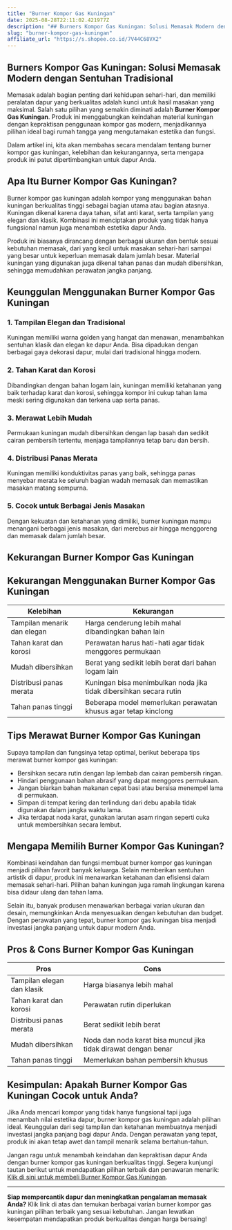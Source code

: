```yaml
---
title: "Burner Kompor Gas Kuningan"
date: 2025-08-28T22:11:02.421977Z
description: "## Burners Kompor Gas Kuningan: Solusi Memasak Modern dengan Sentuhan Tradisional..."
slug: "burner-kompor-gas-kuningan"
affiliate_url: "https://s.shopee.co.id/7V44C68VX2"
---
```

## Burners Kompor Gas Kuningan: Solusi Memasak Modern dengan Sentuhan Tradisional

Memasak adalah bagian penting dari kehidupan sehari-hari, dan memiliki peralatan dapur yang berkualitas adalah kunci untuk hasil masakan yang maksimal. Salah satu pilihan yang semakin diminati adalah **Burner Kompor Gas Kuningan**. Produk ini menggabungkan keindahan material kuningan dengan kepraktisan penggunaan kompor gas modern, menjadikannya pilihan ideal bagi rumah tangga yang mengutamakan estetika dan fungsi.

Dalam artikel ini, kita akan membahas secara mendalam tentang burner kompor gas kuningan, kelebihan dan kekurangannya, serta mengapa produk ini patut dipertimbangkan untuk dapur Anda.

## Apa Itu Burner Kompor Gas Kuningan?

Burner kompor gas kuningan adalah kompor yang menggunakan bahan kuningan berkualitas tinggi sebagai bagian utama atau bagian atasnya. Kuningan dikenal karena daya tahan, sifat anti karat, serta tampilan yang elegan dan klasik. Kombinasi ini menciptakan produk yang tidak hanya fungsional namun juga menambah estetika dapur Anda.

Produk ini biasanya dirancang dengan berbagai ukuran dan bentuk sesuai kebutuhan memasak, dari yang kecil untuk masakan sehari-hari sampai yang besar untuk keperluan memasak dalam jumlah besar. Material kuningan yang digunakan juga dikenal tahan panas dan mudah dibersihkan, sehingga memudahkan perawatan jangka panjang.

## Keunggulan Menggunakan Burner Kompor Gas Kuningan

### 1. Tampilan Elegan dan Tradisional

Kuningan memiliki warna golden yang hangat dan menawan, menambahkan sentuhan klasik dan elegan ke dapur Anda. Bisa dipadukan dengan berbagai gaya dekorasi dapur, mulai dari tradisional hingga modern.

### 2. Tahan Karat dan Korosi

Dibandingkan dengan bahan logam lain, kuningan memiliki ketahanan yang baik terhadap karat dan korosi, sehingga kompor ini cukup tahan lama meski sering digunakan dan terkena uap serta panas.

### 3. Merawat Lebih Mudah

Permukaan kuningan mudah dibersihkan dengan lap basah dan sedikit cairan pembersih tertentu, menjaga tampilannya tetap baru dan bersih.

### 4. Distribusi Panas Merata

Kuningan memiliki konduktivitas panas yang baik, sehingga panas menyebar merata ke seluruh bagian wadah memasak dan memastikan masakan matang sempurna.

### 5. Cocok untuk Berbagai Jenis Masakan

Dengan kekuatan dan ketahanan yang dimiliki, burner kuningan mampu menangani berbagai jenis masakan, dari merebus air hingga menggoreng dan memasak dalam jumlah besar.

## Kekurangan Burner Kompor Gas Kuningan

## Kekurangan Menggunakan Burner Kompor Gas Kuningan

| Kelebihan        | Kekurangan                       |
|------------------|----------------------------------|
| Tampilan menarik dan elegan | Harga cenderung lebih mahal dibandingkan bahan lain        |
| Tahan karat dan korosi | Perawatan harus hati-hati agar tidak menggores permukaan  |
| Mudah dibersihkan | Berat yang sedikit lebih berat dari bahan logam lain       |
| Distribusi panas merata | Kuningan bisa menimbulkan noda jika tidak dibersihkan secara rutin |
| Tahan panas tinggi | Beberapa model memerlukan perawatan khusus agar tetap kinclong |

## Tips Merawat Burner Kompor Gas Kuningan

Supaya tampilan dan fungsinya tetap optimal, berikut beberapa tips merawat burner kompor gas kuningan:

- Bersihkan secara rutin dengan lap lembab dan cairan pembersih ringan.
- Hindari penggunaan bahan abrasif yang dapat menggores permukaan.
- Jangan biarkan bahan makanan cepat basi atau bersisa menempel lama di permukaan.
- Simpan di tempat kering dan terlindung dari debu apabila tidak digunakan dalam jangka waktu lama.
- Jika terdapat noda karat, gunakan larutan asam ringan seperti cuka untuk membersihkan secara lembut.

## Mengapa Memilih Burner Kompor Gas Kuningan?

Kombinasi keindahan dan fungsi membuat burner kompor gas kuningan menjadi pilihan favorit banyak keluarga. Selain memberikan sentuhan artistik di dapur, produk ini menawarkan ketahanan dan efisiensi dalam memasak sehari-hari. Pilihan bahan kuningan juga ramah lingkungan karena bisa didaur ulang dan tahan lama.

Selain itu, banyak produsen menawarkan berbagai varian ukuran dan desain, memungkinkan Anda menyesuaikan dengan kebutuhan dan budget. Dengan perawatan yang tepat, burner kompor gas kuningan bisa menjadi investasi jangka panjang untuk dapur modern Anda.

## Pros & Cons Burner Kompor Gas Kuningan

| **Pros**                                   | **Cons**                                 |
|--------------------------------------------|------------------------------------------|
| Tampilan elegan dan klasik                | Harga biasanya lebih mahal             |
| Tahan karat dan korosi                   | Perawatan rutin diperlukan             |
| Distribusi panas merata                 | Berat sedikit lebih berat             |
| Mudah dibersihkan                        | Noda dan noda karat bisa muncul jika tidak dirawat dengan benar |
| Tahan panas tinggi                      | Memerlukan bahan pembersih khusus    |

## Kesimpulan: Apakah Burner Kompor Gas Kuningan Cocok untuk Anda?

Jika Anda mencari kompor yang tidak hanya fungsional tapi juga menambah nilai estetika dapur, burner kompor gas kuningan adalah pilihan ideal. Keunggulan dari segi tampilan dan ketahanan membuatnya menjadi investasi jangka panjang bagi dapur Anda. Dengan perawatan yang tepat, produk ini akan tetap awet dan tampil menarik selama bertahun-tahun.

Jangan ragu untuk menambah keindahan dan kepraktisan dapur Anda dengan burner kompor gas kuningan berkualitas tinggi. Segera kunjungi tautan berikut untuk mendapatkan pilihan terbaik dan penawaran menarik: [Klik di sini untuk membeli Burner Kompor Gas Kuningan](https://s.shopee.co.id/7V44C68VX2).

---

**Siap mempercantik dapur dan meningkatkan pengalaman memasak Anda?** Klik link di atas dan temukan berbagai varian burner kompor gas kuningan pilihan terbaik yang sesuai kebutuhan. Jangan lewatkan kesempatan mendapatkan produk berkualitas dengan harga bersaing!